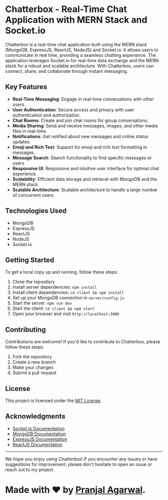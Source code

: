 # Chatterbox - Real-Time Chat Application with MERN Stack and Socket.io

Chatterbox is a real-time chat application built using the MERN stack (MongoDB, ExpressJS, ReactJS, NodeJS) and Socket.io. It allows users to communicate in real time, providing a seamless chatting experience. The application leverages Socket.io for real-time data exchange and the MERN stack for a robust and scalable architecture. With Chatterbox, users can connect, share, and collaborate through instant messaging.


## Key Features

- **Real-Time Messaging**: Engage in real-time conversations with other users.
- **User Authentication**: Secure access and privacy with user authentication and authorization.
- **Chat Rooms**: Create and join chat rooms for group conversations.
- **Media Sharing**: Send and receive messages, images, and other media files in real-time.
- **Notifications**: Get notified about new messages and online status updates.
- **Emoji and Rich Text**: Support for emoji and rich text formatting in messages.
- **Message Search**: Search functionality to find specific messages or users.
- **Responsive UI**: Responsive and intuitive user interface for optimal chat experience.
- **Scalability**: Efficient data storage and retrieval with MongoDB and the MERN stack.
- **Scalable Architecture**: Scalable architecture to handle a large number of concurrent users.

## Technologies Used

- MongoDB
- ExpressJS
- ReactJS
- NodeJS
- Socket.io

## Getting Started

To get a local copy up and running, follow these steps:

1. Clone the repository
2. Install server dependencies: `npm install`
3. Install client dependencies: `cd client && npm install`
4. Set up your MongoDB connection in `server/config.js`
5. Start the server: `npm run dev`
6. Start the client: `cd client && npm start`
7. Open your browser and visit `http://localhost:3000`

## Contributing

Contributions are welcome! If you'd like to contribute to Chatterbox, please follow these steps:

1. Fork the repository
2. Create a new branch
3. Make your changes
4. Submit a pull request

## License

This project is licensed under the [MIT License](LICENSE).

## Acknowledgments

- [Socket.io Documentation](https://socket.io/docs/)
- [MongoDB Documentation](https://docs.mongodb.com/)
- [ExpressJS Documentation](https://expressjs.com/)
- [ReactJS Documentation](https://reactjs.org/)

---

We hope you enjoy using Chatterbox! If you encounter any issues or have suggestions for improvement, please don't hesitate to open an issue or reach out to my project.


# Made with ❤ by [Pranjal Agarwal](https://github.com/Pranjal360Agarwal).
